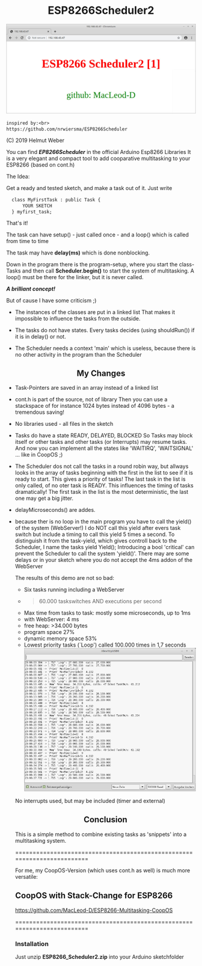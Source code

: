 
<h1 align="center" color="blue">ESP8266Scheduler2</h1>

![xxx](image1.jpg)


    inspired by:<br>
    https://github.com/nrwiersma/ESP8266Scheduler
    
    
  (C) 2019 Helmut Weber
  
  You can find ***EP8266Scheduler*** in the official Arduino Esp8266 Libraries
  It is a very elegant and compact tool to add cooparative multitasking to your ESP8266 (based on cont.h)
  
  The Idea:
  
  Get a ready and tested sketch, and make a task out of it.
  Just write

      class MyFirstTask : public Task {
          YOUR SKETCH
      } myfirst_task;
  
  That's it!
  
  The task can have setup() - just called once - and a loop() which is
  called from time to time
  
  The task may have  **delay(ms)**   which is done nonblocking.
  
  Down in the program there is the program-setup, where you start the
  class-Tasks and then call
  **Scheduler.begin()** to start the system of multitasking.
  A  loop()  must be there for the linker, but it is never called.
  
  ***A brilliant concept!***
  
  But of cause I have some criticism ;)
  
  - The instances of the classes are put in a linked list
    That makes it impossible to influence the tasks from the outside.
    
  - The tasks do not have states. Every tasks decides (using shouldRun())
    if it is in  delay()  or not.

  - The Scheduler needs a context  'main'  which is useless, because
    there is no other activity in the program than the Scheduler
    
  

<h2 align="center">My Changes</h2>
  
  - Task-Pointers are saved in an array instead of a linked list

  - cont.h is part of the source, not of library
    Then you can use a stackspace of for instance 1024 bytes instead of
    4096 bytes - a tremendous saving!
    
  - No libraries used - all files in the sketch

  - Tasks do have a state READY, DELAYED, BLOCKED
    So Tasks may block itself or other tasks and other tasks (or Interrupts)
    may resume tasks.
    And now you can implement all the states like 'WAITIRQ', 'WAITSIGNAL' ...
    like in CoopOS ;)

  - The Scheduler dos not call the tasks in a round robin way, but allways
    looks in the array of tasks beginning with the first in the list
    to see if it is ready to start.
    This gives a priority of tasks!
    The last task in the list is only called, of no oter task is READY.
    This influences the timing of tasks dramatically!
    The first task in the list is the most deterministic, the last one
    may get a big jitter.

  - delayMicroseconds() are addes.
  
  - because ther is no loop in the main program you have to call the
    yield()  of the system (WebServer!)
    I do NOT call this yield after evers task switch but include a timing
    to call this yield 5 times a second.
    To distinguish it from the task-yield, which gives controll back to
    the Scheduler, I name the tasks yield   Yield();
    Introducing a bool 'critical' can prevent the Scheduler to call the
    system 'yield()'.
    There may are some delays or in your sketch where you do not accept the
    4ms addon of the WebServer

    The results of this demo are not so bad:
    - Six tasks running including a WebServer
    - >60.000 taskswitches AND executions per second
    - Max time from tasks to task: mostly some microseconds, up to 1ms
    - with WebServer: 4 ms
    - free heap: >34.000 bytes
    - program space 27%
    - dynamic memory space 53%
    - Lowest priority tasks (`Loop') called 100.000 times in 1,7 seconds
    ![Screenshot](image2.jpg)

    No interrupts used, but may be included (timer and external)

    
    <h2 align="center">Conclusion</h2>
    
    This is a simple method to combine existing tasks as 'snippets' into
    a multitasking system.
    
    ========================================================================

    For me, my CoopOS-Version (which uses cont.h as well) is much more versatile: 
    
    ## CoopOS with Stack-Change for ESP8266
    
    https://github.com/MacLeod-D/ESP8266-Multitasking-CoopOS
    
    ========================================================================
    
    ### Installation
    Just unzip **ESP8266_Scheduler2.zip** into your Arduino sketchfolder
    
    
